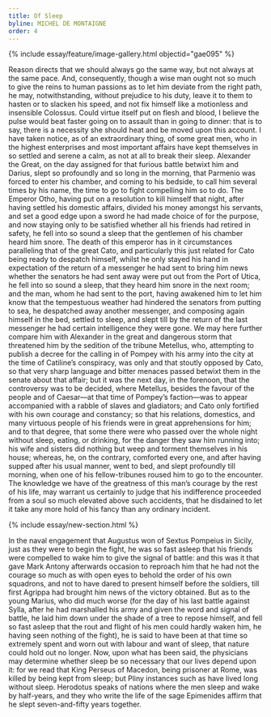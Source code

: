 ```yaml
---
title: Of Sleep
byline: MICHEL DE MONTAIGNE 
order: 4
---
```


{% include essay/feature/image-gallery.html objectid="gae095" %}


Reason directs that we should always go the same way, but not always at the same pace. And, consequently, though a wise man ought not so much to give the reins to human passions as to let him deviate from the right path, he may, notwithstanding, without prejudice to his duty, leave it to them to hasten or to slacken his speed, and not fix himself like a motionless and insensible Colossus. Could virtue itself put on flesh and blood, I believe the pulse would beat faster going on to assault than in going to dinner: that is to say, there is a necessity she should heat and be moved upon this account. I have taken notice, as of an extraordinary thing, of some great men, who in the highest enterprises and most important affairs have kept themselves in so settled and serene a calm, as not at all to break their sleep. Alexander the Great, on the day assigned for that furious battle betwixt him and Darius, slept so profoundly and so long in the morning, that Parmenio was forced to enter his chamber, and coming to his bedside, to call him several times by his name, the time to go to fight compelling him so to do. The Emperor Otho, having put on a resolution to kill himself that night, after having settled his domestic affairs, divided his money amongst his servants, and set a good edge upon a sword he had made choice of for the purpose, and now staying only to be satisfied whether all his friends had retired in safety, he fell into so sound a sleep that the gentlemen of his chamber heard him snore. The death of this emperor has in it circumstances paralleling that of the great Cato, and particularly this just related for Cato being ready to despatch himself, whilst he only stayed his hand in expectation of the return of a messenger he had sent to bring him news whether the senators he had sent away were put out from the Port of Utica, he fell into so sound a sleep, that they heard him snore in the next room; and the man, whom he had sent to the port, having awakened him to let him know that the tempestuous weather had hindered the senators from putting to sea, he despatched away another messenger, and composing again himself in the bed, settled to sleep, and slept till by the return of the last messenger he had certain intelligence they were gone. We may here further compare him with Alexander in the great and dangerous storm that threatened him by the sedition of the tribune Metellus, who, attempting to publish a decree for the calling in of Pompey with his army into the city at the time of Catiline’s conspiracy, was only and that stoutly opposed by Cato, so that very sharp language and bitter menaces passed betwixt them in the senate about that affair; but it was the next day, in the forenoon, that the controversy was to be decided, where Metellus, besides the favour of the people and of Caesar—at that time of Pompey’s faction—was to appear accompanied with a rabble of slaves and gladiators; and Cato only fortified with his own courage and constancy; so that his relations, domestics, and many virtuous people of his friends were in great apprehensions for him; and to that degree, that some there were who passed over the whole night without sleep, eating, or drinking, for the danger they saw him running into; his wife and sisters did nothing but weep and torment themselves in his house; whereas, he, on the contrary, comforted every one, and after having supped after his usual manner, went to bed, and slept profoundly till morning, when one of his fellow-tribunes roused him to go to the encounter. The knowledge we have of the greatness of this man’s courage by the rest of his life, may warrant us certainly to judge that his indifference proceeded from a soul so much elevated above such accidents, that he disdained to let it take any more hold of his fancy than any ordinary incident.

{% include essay/new-section.html %}


In the naval engagement that Augustus won of Sextus Pompeius in Sicily, just as they were to begin the fight, he was so fast asleep that his friends were compelled to wake him to give the signal of battle: and this was it that gave Mark Antony afterwards occasion to reproach him that he had not the courage so much as with open eyes to behold the order of his own squadrons, and not to have dared to present himself before the soldiers, till first Agrippa had brought him news of the victory obtained. But as to the young Marius, who did much worse (for the day of his last battle against Sylla, after he had marshalled his army and given the word and signal of battle, he laid him down under the shade of a tree to repose himself, and fell so fast asleep that the rout and flight of his men could hardly waken him, he having seen nothing of the fight), he is said to have been at that time so extremely spent and worn out with labour and want of sleep, that nature could hold out no longer. Now, upon what has been said, the physicians may determine whether sleep be so necessary that our lives depend upon it: for we read that King Perseus of Macedon, being prisoner at Rome, was killed by being kept from sleep; but Pliny instances such as have lived long without sleep. Herodotus speaks of nations where the men sleep and wake by half-years, and they who write the life of the sage Epimenides affirm that he slept seven-and-fifty years together.



